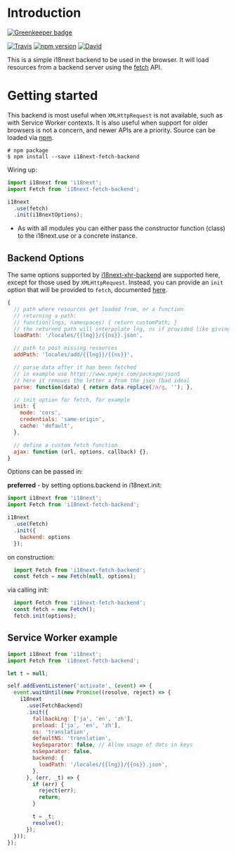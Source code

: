 # Introduction

[![Greenkeeper badge](https://badges.greenkeeper.io/perrin4869/i18next-fetch-backend.svg)](https://greenkeeper.io/)

[![Travis](https://img.shields.io/travis/perrin4869/i18next-fetch-backend/master.svg?style=flat-square)](https://travis-ci.org/perrin4869/i18next-fetch-backend)
[![npm version](https://img.shields.io/npm/v/i18next-fetch-backend.svg?style=flat-square)](https://www.npmjs.com/package/i18next-fetch-backend)
[![David](https://img.shields.io/david/perrin4869/i18next-fetch-backend.svg?style=flat-square)](https://david-dm.org/perrin4869/i18next-fetch-backend)

This is a simple i18next backend to be used in the browser. It will load resources from a backend server using the [fetch](https://developer.mozilla.org/en/docs/Web/API/Fetch_API) API.

# Getting started

This backend is most useful when `XMLHttpRequest` is not available, such as with Service Worker contexts. It is also useful when support for older browsers is not a concern, and newer APIs are a priority.
Source can be loaded via [npm](https://www.npmjs.com/package/i18next-fetch-backend).

```
# npm package
$ npm install --save i18next-fetch-backend
```

Wiring up:

```js
import i18next from 'i18next';
import Fetch from 'i18next-fetch-backend';

i18next
  .use(fetch)
  .init(i18nextOptions);
```

- As with all modules you can either pass the constructor function (class) to the i18next.use or a concrete instance.

## Backend Options

The same options supported by [i18next-xhr-backend](https://github.com/i18next/i18next-xhr-backend) are supported here, except for those used by `XMLHttpRequest`. Instead, you can provide an `init` option that will be provided to `fetch`, documented [here](https://developer.mozilla.org/en-US/docs/Web/API/WindowOrWorkerGlobalScope/fetch#Parameters).

```js
{
  // path where resources get loaded from, or a function
  // returning a path:
  // function(lngs, namespaces) { return customPath; }
  // the returned path will interpolate lng, ns if provided like giving a static path
  loadPath: '/locales/{{lng}}/{{ns}}.json',

  // path to post missing resources
  addPath: 'locales/add/{{lng}}/{{ns}}',

  // parse data after it has been fetched
  // in example use https://www.npmjs.com/package/json5
  // here it removes the letter a from the json (bad idea)
  parse: function(data) { return data.replace(/a/g, ''); },

  // init option for fetch, for example
  init: {
    mode: 'cors',
    credentials: 'same-origin',
    cache: 'default',
  },

  // define a custom fetch function
  ajax: function (url, options, callback) {},
}
```

Options can be passed in:

**preferred** - by setting options.backend in i18next.init:

```js
import i18next from 'i18next';
import Fetch from 'i18next-fetch-backend';

i18next
  .use(Fetch)
  .init({
    backend: options
  });
```

on construction:

```js
  import Fetch from 'i18next-fetch-backend';
  const fetch = new Fetch(null, options);
```

via calling init:

```js
  import Fetch from 'i18next-fetch-backend';
  const fetch = new Fetch();
  fetch.init(options);
```

## Service Worker example

```js
import i18next from 'i18next';
import Fetch from 'i18next-fetch-backend';

let t = null;

self.addEventListener('activate', (event) => {
  event.waitUntil(new Promise((resolve, reject) => {
    i18next
      .use(FetchBackend)
      .init({
        fallbackLng: ['ja', 'en', 'zh'],
        preload: ['ja', 'en', 'zh'],
        ns: 'translation',
        defaultNS: 'translation',
        keySeparator: false, // Allow usage of dots in keys
        nsSeparator: false,
        backend: {
          loadPath: '/locales/{{lng}}/{{ns}}.json',
        },
      }, (err, _t) => {
        if (err) {
          reject(err);
          return;
        }

        t = _t;
        resolve();
      });
  }));
});
```
